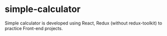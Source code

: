 # simple-calculator
Simple calculator is developed using React, Redux (without redux-toolkit) to practice Front-end projects. 
